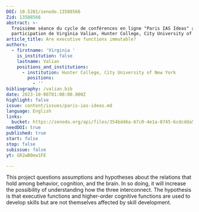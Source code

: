 ```yaml
---
DOI: 10.5281/zenodo.13588566
Zid: 13588566
abstract: >-
  Troisième séance du cycle de conférences en ligne "Paris IAS Ideas" avec la
  participation de Virginia Valian, Hunter College, City University of New York
article_title: Are executive functions immutable?
authors:
  - firstname: 'Virginia '
    is_institution: false
    lastname: Valian
    positions_and_institutions:
      - institution: Hunter College, City University of New York
        positions:
          - ''
bibliography: /valian.bib
date: 2023-10-06T01:00:00.000Z
highlight: false
issue: content/issues/paris-ias-ideas.md
language: English
links:
  bucket: https://zenodo.org/api/files/354bd46a-67c0-4e1a-8745-6cdcdda5953e
needDOI: true
published: true
start: false
stop: false
subissue: false
yt: GR2wB0ew1FE

---
```


This project questions assumptions and hypotheses about the relations that hold among behavior, cognition, and the brain. In so doing, it will increase the possibility of understanding how the three interconnect. The hypothesis is that executive functions and higher-order cognitive functions are used to develop skills but are not themselves affected by skill development.

<Youtube yt="GR2wB0ew1FE" caption="Are executive functions immutable?" start="false" stop="false"></Youtube>
